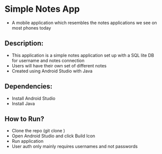 # Simple Notes App
- A mobile application which resembles the notes applications we see on most phones today

## Description:
- This application is a simple notes application set up with a SQL lite DB for username and notes connection
- Users will have their own set of different notes
- Created using Android Studio with Java


## Dependencies:
- Install Android Studio 
- Install Java


## How to Run?
- Clone the repo (git clone <repo link here>)
- Open Android Studio and click Build Icon
- Run application 
- User auth only mainly requires usernames and not passwords
